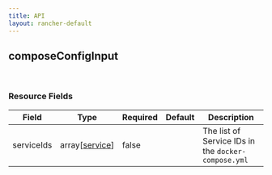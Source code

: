 ```yaml
---
title: API
layout: rancher-default
---
```


## composeConfigInput




​​
### Resource Fields

Field | Type | Required | Default | Description
---|---|---|---|---
serviceIds | array[[service]({{site.baseurl}}/rancher/api/api-resources/service/)] | false | <no value> | The list of Service IDs in the `docker-compose.yml`

